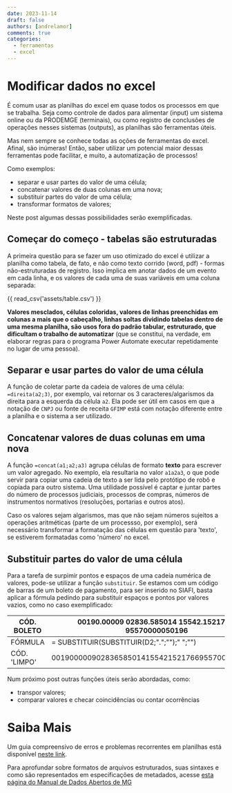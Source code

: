 ```yaml
---
date: 2023-11-14
draft: false
authors: [andrelamor]
comments: true
categories:
  - ferramentas
  - excel
---
```


# Modificar dados no excel

É comum usar as planilhas do excel em quase todos os processos em que se trabalha. Seja como controle de dados para alimentar (input) um sistema online ou da PRODEMGE (terminais), ou como registro de conclusões de operações nesses sistemas (outputs), as planilhas são ferramentas úteis.

Mas nem sempre se conhece todas as oções de ferramentas do excel. Afinal, são inúmeras! Então, saber utilizar um potencial maior dessas ferramentas pode facilitar, e muito, a automatização de processos!

Como exemplos:

- separar e usar partes do valor de uma célula;
- concatenar valores de duas colunas em uma nova;
- substituir partes do valor de uma célula;
- transformar formatos de valores;


Neste post algumas dessas possibilidades serão exemplificadas.

<!-- more -->

## Começar do começo - tabelas são estruturadas

A primeira questão para se fazer um uso otimizado do excel é utilizar a planilha como tabela, de fato, e não como texto corrido (word, pdf) - formas não-estruturadas de registro. Isso implica em anotar dados de um evento em cada linha, e os valores de cada uma de suas variáveis em uma coluna separada:

{{ read_csv('assets/table.csv') }}

**Valores mesclados, células coloridas, valores de linhas preenchidas em colunas a mais que o cabeçalho, linhas soltas dividindo tabelas dentro de uma mesma planilha, são usos fora do padrão tabular, estruturado, que dificultam o trabalho de automatizar** (que se constitui, na verdade, em elaborar regras para o programa Power Automate executar repetidamente no lugar de uma pessoa).

## Separar e usar partes do valor de uma célula

A função de coletar parte da cadeia de valores de uma célula:
`=direita(a2;3)`, por exemplo, vai retornar os 3 caracteres/algarismos da direita para a esquerda da célula `a2`. Ela pode ser útil em casos em que a notação de `CNPJ` ou fonte de receita `GFIMP` está com notação diferente entre a planilha e o sistema a ser utilizado.

## Concatenar valores de duas colunas em uma nova

A função `=concat(a1;a2;a3)` agrupa células de formato **texto** para escrever um valor agregado. No exemplo, ela resultaria no valor `a1a2a3`, o que pode servir para copiar uma cadeia de texto a ser lida pelo protótipo de robô e copiada para outro sistema. Uma utilidade possível é captar e juntar partes do número de processos judiciais, processos de compras, números de instrumentos normativos (resoluções, portarias e outros atos).

Caso os valores sejam algarismos, mas que não sejam números sujeitos a operações aritméticas (parte de um processso, por exemplo), será necessário transformar a formatação das células em questão para 'texto', se estiverem formatadas como 'número' no excel.

## Substituir partes do valor de uma célula

Para a tarefa de surpimir pontos e espaços de uma cadeia numérica de valores, pode-se utilizar a função `substituir`. Se estamos com um código de barras de um boleto de pagamento, para ser inserido no SIAFI, basta aplicar a fórmula pedindo para substituir espaços e pontos por valores vazios, como no caso exemplificado:

| CÓD. BOLETO | 00190.00009 02836.585014 15542.152176 6 95570000050196 |
| ----------- | ------------------------------------ |
| FÓRMULA     | = SUBSTITUIR(SUBSTITUIR(D2;".";"");" ";"")  |
| CÓD. 'LIMPO'| 00190000090283658501415542152176695570000050196 |


Num próximo post outras funções úteis serão abordadas, como:

- transpor valores;
- comparar valores e checar coincidências ou contar ocorrências

# Saiba Mais

Um guia compreensivo de erros e problemas recorrentes em planilhas está disponível [neste link](https://escoladedados.org/tutoriais/guia-quartz-para-limpeza-de-dados/).

Para aprofundar sobre formatos de arquivos estruturados, suas sintaxes e como são representados em especificações de metadados, acesse [esta página do Manual de Dados Abertos de MG](https://transparencia-mg.github.io/manual-dados-mg/0.1/2.%20Ciclo%20de%20publica%C3%A7%C3%A3o%20de%20dados/007_documentacao/#metadados-no-portal-de-dados-abertos-de-minas-gerais)
